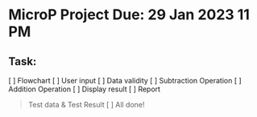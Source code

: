 # MicroP Project Due: 29 Jan 2023 11 PM
## Task:
[ ] Flowchart
[ ] User input
[ ] Data validity
[ ] Subtraction Operation
[ ] Addition Operation
[ ] Display result
[ ] Report
> Test data & Test Result
[ ] All done!
